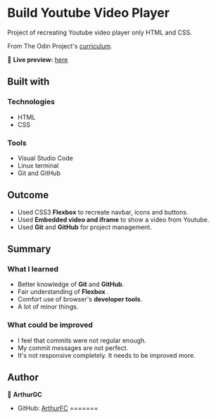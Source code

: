 # Build Youtube Video Player

Project of recreating Youtube video player only HTML and CSS.

From The Odin Project's [curriculum](https://www.theodinproject.com/paths/full-stack-javascript/courses/html-and-css/lessons/embedding-images-and-video).


🔗 **Live preview:** [here](https://arthurgc.github.io/youtube-video-player/)

## Built with

### Technologies

* HTML
* CSS

### Tools

* Visual Studio Code
* Linux terminal
* Git and GitHub

## Outcome

* Used CSS3 **Flexbox** to recreate navbar, icons and buttons.
* Used **Embedded video and iframe** to show a video from Youtube.
* Used **Git** and **GitHub** for project management.

## Summary

### What I learned

* Better knowledge of **Git** and **GitHub**.
* Fair understanding of **Flexbox** .
* Comfort use of browser's **developer tools**.
* A lot of minor things.

### What could be improved

* I feel that commits were not regular enough.
* My commit messages are not perfect.
* It's not responsive completely. It needs to be improved more.

## Author

👤 **ArthurGC**
* GitHub: [ArthurFC](https://github.com/ArthurGC)
=======

